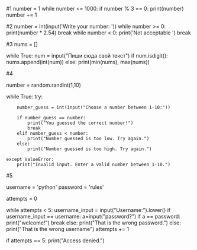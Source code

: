 #1
number = 1
while number <= 1000:
    if number % 3 == 0:
        print(number)
    number += 1


#2
number = int(input('Write your number: '))
while number >= 0:
    print(number * 2.54)
    break
while number < 0:
    print('Not acceptable ')
    break


#3
nums = []

while True:
    num = input("Пиши сюда свой текст")
    if num.isdigit():
        nums.append(int(num))
    else:
        print(min(nums), max(nums))


#4


number = random.randint(1,10)

while True:
    try:

        number_guess = int(input("Choose a number between 1-10:"))

        if number_guess == number:
            print("You guessed the correct number!")
            break
        elif number_guess < number:
            print("Number guessed is too low. Try again.")
        else:
            print("Number guessed is too high. Try again.")

    except ValueError:
        print("Invalid input. Enter a valid number between 1-10.")


#5

username = 'python'
password = 'rules'

attempts = 0


while attempts < 5:
    username_input = input("Username:").lower()
    if username_input == username:
        a=input("password?")
        if a == password:
            print("welcome!")
            break
        else:
            print("That is the wrong password.")
    else:
        print("That is the wrong username")
        attempts += 1

if attempts == 5:
    print("Access denied.")
